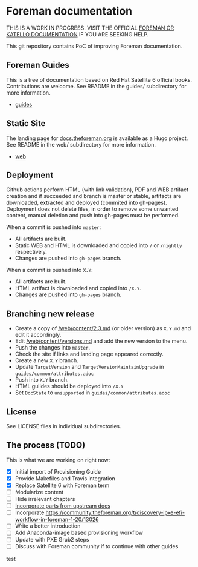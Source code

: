 # Foreman documentation

THIS IS A WORK IN PROGRESS. VISIT THE OFFICIAL [FOREMAN OR KATELLO DOCUMENTATION](https://theforeman.org/documentation.html) IF YOU ARE SEEKING HELP.

This git repository contains PoC of improving Foreman documentation.

## Foreman Guides

This is a tree of documentation based on Red Hat Satellite 6 official books.
Contributions are welcome.
See README in the guides/ subdirectory for more information.

* [guides](guides/README.md)

## Static Site

The landing page for [docs.theforeman.org](https://docs.theforeman.org) is available as a Hugo project.
See README in the web/ subdirectory for more information.

* [web](web/README.md)

## Deployment

Github actions perform HTML (with link validation), PDF and WEB artifact creation and if succeeded and branch is master or stable, artifacts are downloaded, extracted and deployed (commited into gh-pages). Deployment does not delete files, in order to remove some unwanted content, manual deletion and push into gh-pages must be performed.

When a commit is pushed into `master`:

* All artifacts are built.
* Static WEB and HTML is downloaded and copied into `/` or `/nightly` respectively.
* Changes are pushed into `gh-pages` branch.

When a commit is pushed into `X.Y`:

* All artifacts are built.
* HTML artifact is downloaded and copied into `/X.Y`.
* Changes are pushed into `gh-pages` branch.

## Branching new release

* Create a copy of [/web/content/2.3.md](https://github.com/theforeman/foreman-documentation/tree/master/web/content/version-2.3) (or older version) as `X.Y.md` and edit it accordingly.
* Edit [/web/content/versions.md](https://github.com/theforeman/foreman-documentation/blob/master/web/content/versions.md) and add the new version to the menu.
* Push the changes into `master`.
* Check the site if links and landing page appeared correctly.
* Create a new `X.Y` branch.
* Update `TargetVersion` and `TargetVersionMaintainUpgrade` in `guides/common/attributes.adoc`
* Push into `X.Y` branch.
* HTML guildes should be deployed into `/X.Y`
* Set `DocState` to `unsupported` in `guides/common/attributes.adoc`

## License

See LICENSE files in individual subdirectories.

## The process (TODO)

This is what we are working on right now:

* [x] Initial import of Provisioning Guide
* [x] Provide Makefiles and Travis integration
* [x] Replace Satellite 6 with Foreman term
* [ ] Modularize content
* [ ] Hide irrelevant chapters
* [ ] [Incorporate parts from upstream docs](https://community.theforeman.org/t/foreman-manual-reboot/22606)
* [ ] Incorporate https://community.theforeman.org/t/discovery-ipxe-efi-workflow-in-foreman-1-20/13026
* [ ] Write a better introduction
* [ ] Add Anaconda-image based provisioning workflow
* [ ] Update with PXE Grub2 steps
* [ ] Discuss with Foreman community if to continue with other guides

test
